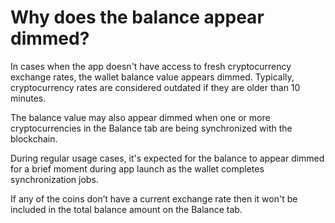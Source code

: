# Why does the balance appear dimmed?

In cases when the app doesn't have access to fresh cryptocurrency exchange rates, the wallet balance value appears dimmed. Typically, cryptocurrency rates are considered outdated if they are older than 10 minutes.

The balance value may also appear dimmed when one or more cryptocurrencies in the Balance tab are being synchronized with the blockchain.

During regular usage cases, it's expected for the balance to appear dimmed for a brief moment during app launch as the wallet completes synchronization jobs.

If any of the coins don’t have a current exchange rate then it won't be included in the total balance amount on the Balance tab.


